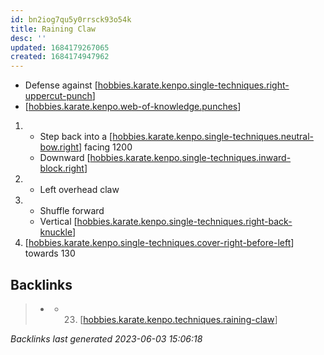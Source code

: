 ```yaml
---
id: bn2iog7qu5y0rrsck93o54k
title: Raining Claw
desc: ''
updated: 1684179267065
created: 1684174947962
---
```


- Defense against [[hobbies.karate.kenpo.single-techniques.right-uppercut-punch]]
- [[hobbies.karate.kenpo.web-of-knowledge.punches]]

1. - Step back into a [[hobbies.karate.kenpo.single-techniques.neutral-bow.right]] facing 1200
   - Downward [[hobbies.karate.kenpo.single-techniques.inward-block.right]]
2. - Left overhead claw
3. - Shuffle forward
   - Vertical [[hobbies.karate.kenpo.single-techniques.right-back-knuckle]]
4. [[hobbies.karate.kenpo.single-techniques.cover-right-before-left]] towards 130





[//begin]: # "Autogenerated link references for markdown compatibility"
[hobbies.karate.kenpo.single-techniques.right-uppercut-punch]: ../single-techniques/hobbies.karate.kenpo.single-techniques.right-uppercut-punch "Right Uppercut Punch"
[hobbies.karate.kenpo.web-of-knowledge.punches]: ../web-of-knowledge/hobbies.karate.kenpo.web-of-knowledge.punches "Punches"
[hobbies.karate.kenpo.single-techniques.neutral-bow.right]: ../single-techniques/hobbies.karate.kenpo.single-techniques.neutral-bow.right "Right Neutral Bow"
[hobbies.karate.kenpo.single-techniques.inward-block.right]: ../single-techniques/hobbies.karate.kenpo.single-techniques.inward-block.right "Right Inward Block"
[hobbies.karate.kenpo.single-techniques.right-back-knuckle]: ../single-techniques/hobbies.karate.kenpo.single-techniques.right-back-knuckle "Right Back Knuckle"
[hobbies.karate.kenpo.single-techniques.cover-right-before-left]: ../single-techniques/hobbies.karate.kenpo.single-techniques.cover-right-before-left "Cover Right before Left"
[//end]: # "Autogenerated link references"

## Backlinks

> - [](..\belts\hobbies.karate.kenpo.belts.2-orange.md)
>   - 23. [[hobbies.karate.kenpo.techniques.raining-claw]]

_Backlinks last generated 2023-06-03 15:06:18_

[//begin]: # "Autogenerated link references for markdown compatibility"
[hobbies.karate.kenpo.single-techniques.right-uppercut-punch]: ../single-techniques/hobbies.karate.kenpo.single-techniques.right-uppercut-punch "Right Uppercut Punch"
[hobbies.karate.kenpo.web-of-knowledge.punches]: ../web-of-knowledge/hobbies.karate.kenpo.web-of-knowledge.punches "Punches"
[hobbies.karate.kenpo.single-techniques.neutral-bow.right]: ../single-techniques/hobbies.karate.kenpo.single-techniques.neutral-bow.right "Right Neutral Bow"
[hobbies.karate.kenpo.single-techniques.inward-block.right]: ../single-techniques/hobbies.karate.kenpo.single-techniques.inward-block.right "Right Inward Block"
[hobbies.karate.kenpo.single-techniques.right-back-knuckle]: ../single-techniques/hobbies.karate.kenpo.single-techniques.right-back-knuckle "Right Back Knuckle"
[hobbies.karate.kenpo.single-techniques.cover-right-before-left]: ../single-techniques/hobbies.karate.kenpo.single-techniques.cover-right-before-left "Cover Right before Left"
[hobbies.karate.kenpo.techniques.raining-claw]: hobbies.karate.kenpo.techniques.raining-claw "Raining Claw"
[//end]: # "Autogenerated link references"